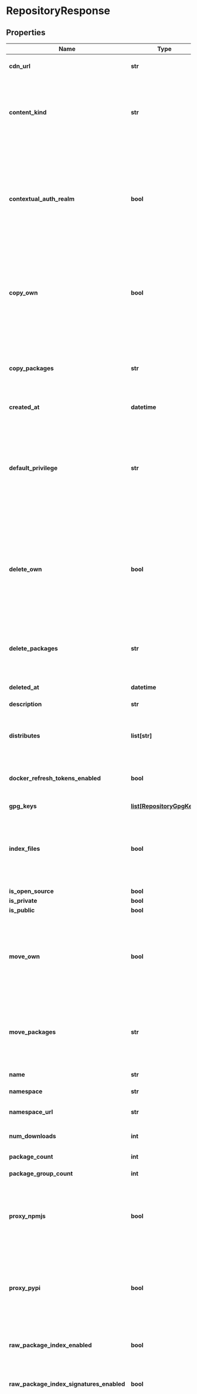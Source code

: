 # RepositoryResponse

## Properties
Name | Type | Description | Notes
------------ | ------------- | ------------- | -------------
**cdn_url** | **str** | Base URL from which packages and other artifacts are downloaded. | [optional] 
**content_kind** | **str** | The repository content kind determines whether this repository contains packages, or provides a distribution of packages from other repositories. You can only select the content kind at repository creation time. | [optional] [default to 'Standard']
**contextual_auth_realm** | **bool** | If checked, missing credentials for this repository where basic authentication is required shall present an enriched value in the &#39;WWW-Authenticate&#39; header containing the namespace and repository. This can be useful for tooling such as SBT where the authentication realm is used to distinguish and disambiguate credentials. | [optional] 
**copy_own** | **bool** | If checked, users can copy any of their own packages that they have uploaded, assuming that they still have write privilege for the repository. This takes precedence over privileges configured in the &#39;Access Controls&#39; section of the repository, and any inherited from the org. | [optional] 
**copy_packages** | **str** | This defines the minimum level of privilege required for a user to copy packages. Unless the package was uploaded by that user, in which the permission may be overridden by the user-specific copy setting. | [optional] [default to 'Read']
**created_at** | **datetime** |  | [optional] 
**default_privilege** | **str** | This defines the default level of privilege that all of your organization members have for this repository. This does not include collaborators, but applies to any member of the org regardless of their own membership role (i.e. it applies to owners, managers and members). Be careful if setting this to admin, because any member will be able to change settings. | [optional] [default to 'None']
**delete_own** | **bool** | If checked, users can delete any of their own packages that they have uploaded, assuming that they still have write privilege for the repository. This takes precedence over privileges configured in the &#39;Access Controls&#39; section of the repository, and any inherited from the org. | [optional] 
**delete_packages** | **str** | This defines the minimum level of privilege required for a user to delete packages. Unless the package was uploaded by that user, in which the permission may be overridden by the user-specific delete setting. | [optional] [default to 'Admin']
**deleted_at** | **datetime** |  | [optional] 
**description** | **str** | A description of the repository&#39;s purpose/contents. | [optional] 
**distributes** | **list[str]** | The repositories distributed through this repo. Adding repos here is only valid if the content_kind is DISTRIBUTION. | [optional] 
**docker_refresh_tokens_enabled** | **bool** | If checked, refresh tokens will be issued in addition to access tokens for Docker authentication. This allows unlimited extension of the lifetime of access tokens. | [optional] 
**gpg_keys** | [**list[RepositoryGpgKey]**](RepositoryGpgKey.md) |  | [optional] 
**index_files** | **bool** | If checked, files contained in packages will be indexed, which increase the synchronisation time required for packages. Note that it is recommended you keep this enabled unless the synchronisation time is significantly impacted. | [optional] 
**is_open_source** | **bool** |  | [optional] 
**is_private** | **bool** |  | [optional] 
**is_public** | **bool** |  | [optional] 
**move_own** | **bool** | If checked, users can move any of their own packages that they have uploaded, assuming that they still have write privilege for the repository. This takes precedence over privileges configured in the &#39;Access Controls&#39; section of the repository, and any inherited from the org. | [optional] 
**move_packages** | **str** | This defines the minimum level of privilege required for a user to move packages. Unless the package was uploaded by that user, in which the permission may be overridden by the user-specific move setting. | [optional] [default to 'Admin']
**name** | **str** | A descriptive name for the repository. | 
**namespace** | **str** | Namespace to which this repository belongs. | [optional] 
**namespace_url** | **str** | API endpoint where data about this namespace can be retrieved. | [optional] 
**num_downloads** | **int** | The number of downloads for packages in the repository. | [optional] 
**package_count** | **int** | The number of packages in the repository. | [optional] 
**package_group_count** | **int** | The number of groups in the repository. | [optional] 
**proxy_npmjs** | **bool** | If checked, Npm packages that are not in the repository when requested by clients will automatically be proxied from the public npmjs.org registry. If there is at least one version for a package, others will not be proxied. | [optional] 
**proxy_pypi** | **bool** | If checked, Python packages that are not in the repository when requested by clients will automatically be proxied from the public pypi.python.org registry. If there is at least one version for a package, others will not be proxied. | [optional] 
**raw_package_index_enabled** | **bool** | If checked, HTML and JSON indexes will be generated that list all available raw packages in the repository. | [optional] 
**raw_package_index_signatures_enabled** | **bool** | If checked, the HTML and JSON indexes will display raw package GPG signatures alongside the index packages. | [optional] 
**replace_packages** | **str** | This defines the minimum level of privilege required for a user to republish packages. Unless the package was uploaded by that user, in which the permission may be overridden by the user-specific republish setting. Please note that the user still requires the privilege to delete packages that will be replaced by the new package; otherwise the republish will fail. | [optional] [default to 'Write']
**replace_packages_by_default** | **bool** | If checked, uploaded packages will overwrite/replace any others with the same attributes (e.g. same version) by default. This only applies if the user has the required privilege for the republishing AND has the required privilege to delete existing packages that they don&#39;t own. | [optional] 
**repository_type** | **int** | The repository type changes how it is accessed and billed. Private repositories are visible only to you or authorized delegates. Open-Source repositories are always visible to everyone and are restricted by licensing, but are free to use and come with generous bandwidth/storage. You can only select Open-Source at repository creation time. | [optional] 
**repository_type_str** | **str** | The repository type changes how it is accessed and billed. Private repositories are visible only to you or authorized delegates. Public repositories are visible to all Cloudsmith users. | [optional] [default to 'Public']
**resync_own** | **bool** | If checked, users can resync any of their own packages that they have uploaded, assuming that they still have write privilege for the repository. This takes precedence over privileges configured in the &#39;Access Controls&#39; section of the repository, and any inherited from the org. | [optional] 
**resync_packages** | **str** | This defines the minimum level of privilege required for a user to resync packages. Unless the package was uploaded by that user, in which the permission may be overridden by the user-specific resync setting. | [optional] [default to 'Admin']
**scan_own** | **bool** | If checked, users can scan any of their own packages that they have uploaded, assuming that they still have write privilege for the repository. This takes precedence over privileges configured in the &#39;Access Controls&#39; section of the repository, and any inherited from the org. | [optional] 
**scan_packages** | **str** | This defines the minimum level of privilege required for a user to scan packages. Unless the package was uploaded by that user, in which the permission may be overridden by the user-specific scan setting. | [optional] [default to 'Read']
**self_html_url** | **str** | Website URL for this repository. | [optional] 
**self_url** | **str** | API endpoint where data about this repository can be retrieved. | [optional] 
**show_setup_all** | **bool** | If checked, the Set Me Up help for all formats will always be shown, even if you don&#39;t have packages of that type uploaded. Otherwise, help will only be shown for packages that are in the repository. For example, if you have uploaded only NuGet packages, then the Set Me Up help for NuGet packages will be shown only. | [optional] 
**size** | **int** | The calculated size of the repository. | [optional] 
**size_str** | **str** | The calculated size of the repository (human readable). | [optional] 
**slug** | **str** | The slug identifies the repository in URIs. | [optional] 
**slug_perm** | **str** | The slug_perm immutably identifies the repository. It will never change once a repository has been created. | [optional] 
**storage_region** | **str** | The Cloudsmith region in which package files are stored. | [optional] [default to 'default']
**strict_npm_validation** | **bool** | If checked, npm packages will be validated strictly to ensure the package matches specifcation. You can turn this off if you have packages that are old or otherwise mildly off-spec, but we can&#39;t guarantee the packages will work with npm-cli or other tooling correctly. Turn off at your own risk! | [optional] 
**use_debian_labels** | **bool** | If checked, a &#39;Label&#39; field will be present in Debian-based repositories. It will contain a string that identifies the entitlement token used to authenticate the repository, in the form of &#39;source&#x3D;t-&lt;identifier&gt;&#39;; or &#39;source&#x3D;none&#39; if no token was used. You can use this to help with pinning. | [optional] 
**use_default_cargo_upstream** | **bool** | If checked, dependencies of uploaded Cargo crates which do not set an explicit value for \&quot;registry\&quot; will be assumed to be available from crates.io. If unchecked, dependencies with unspecified \&quot;registry\&quot; values will be assumed to be available in the registry being uploaded to. Uncheck this if you want to ensure that dependencies are only ever installed from Cloudsmith unless explicitly specified as belong to another registry. | [optional] 
**use_noarch_packages** | **bool** | If checked, noarch packages (if supported) are enabled in installations/configurations. A noarch package is one that is not tied to specific system architecture (like i686). | [optional] 
**use_source_packages** | **bool** | If checked, source packages (if supported) are enabled in installations/configurations. A source package is one that contains source code rather than built binaries. | [optional] 
**use_vulnerability_scanning** | **bool** | If checked, vulnerability scanning will be enabled for all supported packages within this repository. | [optional] 
**user_entitlements_enabled** | **bool** | If checked, users can use and manage their own user-specific entitlement token for the repository (if private). Otherwise, user-specific entitlements are disabled for all users. | [optional] 
**view_statistics** | **str** | This defines the minimum level of privilege required for a user to view repository statistics, to include entitlement-based usage, if applicable. If a user does not have the permission, they won&#39;t be able to view any statistics, either via the UI, API or CLI. | [optional] [default to 'Read']

[[Back to Model list]](../README.md#documentation-for-models) [[Back to API list]](../README.md#documentation-for-api-endpoints) [[Back to README]](../README.md)


